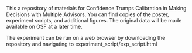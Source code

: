 This a repository of materials for Confidence Trumps Calibration in Making Decisions with Multiple Advisors. 
You can find copies of the poster, experiment scripts, and additional figures. 
The original data will be made available on OSF at a later time.

The experiment can be run on a web browser by downloading the repository and navigating to experiment_script/exp_script.html
